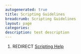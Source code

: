 ```yaml
---
autogenerated: true
title: Scripting Guidelines
breadcrumb: Scripting Guidelines
layout: page
categories: 
description: test description
---
```


1.  REDIRECT [Scripting Help](Scripting_Help "wikilink")
